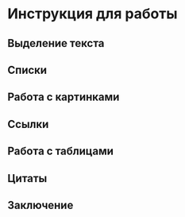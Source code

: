 # Инструкция для работы

## Выделение текста

## Списки

## Работа с картинками

## Ссылки

## Работа с таблицами

## Цитаты

## Заключение